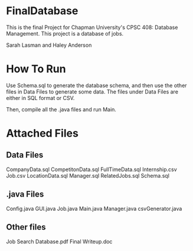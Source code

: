 # FinalDatabase

This is the final Project for Chapman University's CPSC 408: Database Management. 
This project is a database of jobs.

Sarah Lasman and Haley Anderson

# How To Run

Use Schema.sql to generate the database schema, and then use the other files in Data Files to generate some data.
The files under Data Files are either in SQL format or CSV.

Then, compile all the .java files and run Main.

# Attached Files

  ## Data Files
  CompanyData.sql
  CompetitonData.sql
  FullTimeData.sql
  Internship.csv
  Job.csv
  LocationData.sql
  Manager.sql
  RelatedJobs.sql
  Schema.sql
  
  ## .java Files
  Config.java
  GUI.java
  Job.java
  Main.java
  Manager.java
  csvGenerator.java
  
  ## Other files
  Job Search Database.pdf
  Final Writeup.doc
